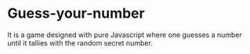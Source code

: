 # Guess-your-number
It is a game designed with pure Javascript where one guesses a number until it tallies with the random secret number.
